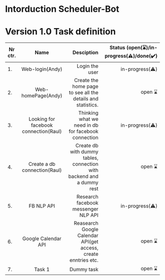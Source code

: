 # Intorduction Scheduler-Bot


# Version 1.0 Task definition 


| Nr ctr.  | Name                           | Desciption                                     | Status (open(:hourglass:)/in-progress(:warning:)/done(:heavy_check_mark:) |
| -------- |:------------------------------:| ----------------------------------------------:| -------------------------------------------------------------------------:|
| 1.       | Web-login(Andy)                     | Login the user                                      | in-progress(:warning:)                                                          |
| 2.       | Web-homePage(Andy)                       | Create the home page to see all the details and statistics.                                    | open :hourglass:                                                          |
| 3.       | Looking for facebook connection(Raul)            | Thinking what we need in db for facebook connection   | in-progress(:warning:)                                                          |
| 4.       | Create a db connection(Raul)                        | Create db with dummy tables, connection with backend and a dummy rest                                       | open :hourglass:                                                          |
| 5.       | FB NLP API                        | Research facebook messenger NLP API                                     | in-progress(:warning:)                                                          |
| 6.       | Google Calendar API                        | Reasearch Google Calendar API(get access, create enntries etc.                                      | open :hourglass:                                                          |
| 7.       | Task 1                        | Dummy task                                      | open :hourglass:                                                          |
